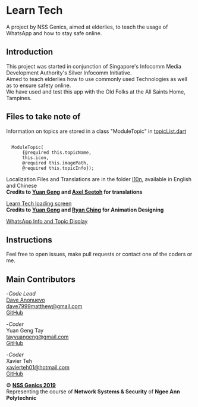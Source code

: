 # Learn Tech

A project by NSS Genics, aimed at elderlies, to teach the usage of WhatsApp and how to stay safe online.

## Introduction

This project was started in conjunction of Singapore's Infocomm Media Development Authority's Silver Infocomm Initiative.  
Aimed to teach elderlies how to use commonly used Technologies as well as to ensure safety online.  
We have used and test this app with the Old Folks at the All Saints Home, Tampines.  

## Files to take note of

Information on topics are stored in a class "ModuleTopic" in [topicList.dart](/lib/WhatsApp/topicList.dart)  
```

  ModuleTopic(
      {@required this.topicName,
      this.icon,
      @required this.imagePath,
      @required this.topicInfo});
```

Localization Files and Translations are in the folder [l10n](/lib/l10n), available in English and Chinese  
__Credits to [Yuan Geng](https://github.com/TayYuanGeng) and [Axel Seetoh]() for translations__  

[Learn Tech loading screen](lib/loadingScreen.dart)  
__Credits to [Yuan Geng](https://github.com/TayYuanGeng) and [Ryan Ching]() for Animation Designing__  

[WhatsApp Info and Topic Display](/lib/WhatsApp)  


## Instructions

Feel free to open issues, make pull requests or contact one of the coders or me.  


## Main Contributors

-_Code Lead_  
[Dave Anonuevo](www.daveanonuevo.com)  
dave7999matthew@gmail.com  
[GitHub](www.github.com/daveanonuevo)  

-_Coder_  
Yuan Geng Tay  
tayyuangeng@gmail.com  
[GitHub](https://github.com/TayYuanGeng)  

-_Coder_  
Xavier Teh  
xavierteh01@hotmail.com  
[GitHub](https://github.com/ronaldomole)  


© [**NSS Genics 2019**](mailto:nssgenics@connect.np.edu.sg)  
Representing the course of **Network Systems & Security** of __Ngee Ann Polytechnic__  
